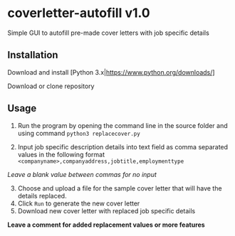 # coverletter-autofill v1.0
Simple GUI to autofill pre-made cover letters with job specific details

## Installation

Download and install [Python 3.x|https://www.python.org/downloads/]

Download or clone repository

## Usage

1. Run the program by opening the command line in the source folder and using command `python3 replacecover.py`

2. Input job specific description details into text field as comma separated values in the following format
```<companyname>,companyaddress,jobtitle,employmenttype```

  *Leave a blank value between commas for no input*

3. Choose and upload a file for the sample cover letter that will have the details replaced.
4. Click `Run` to generate the new cover letter
5. Download new cover letter with replaced job specific details

**Leave a comment for added replacement values or more features**

